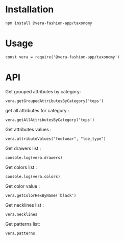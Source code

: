 # Installation

    npm install @vera-fashion-app/taxonomy

# Usage
    const vera = require('@vera-fashion-app/taxonomy')

# API


Get grouped attributes by category:

    vera.getGroupedAttributesByCategory('tops')

get all attributes for category :

    vera.getAllAttributesByCategory('tops')

Get attributes values :

    vera.attributeValues("footwear", "toe_type")


Get drawers list :

    console.log(vera.drawers)


Get colors list :

    console.log(vera.colors)

Get color value :

    vera.getColorHexByName('black')

Get necklines list :

    vera.necklines


Get patterns list:

    vera.patterns


